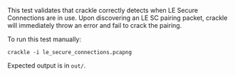 This test validates that crackle correctly detects when LE Secure
Connections are in use. Upon discovering an LE SC pairing packet,
crackle will immediately throw an error and fail to crack the pairing.

To run this test manually:

    crackle -i le_secure_connections.pcapng

Expected output is in ```out/```.
